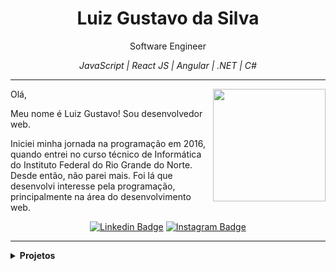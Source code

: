 <h1 align="center">Luiz Gustavo da Silva </h1>

<div align="center">
Software Engineer
    
*JavaScript | React JS | Angular | .NET | C#*

</div>

---

<div align="right">
     <a href="https://github.com/Luiz-gustavo-da-silva">
        <img height="180em" src="https://github-readme-stats.vercel.app/api/top-langs/?username=Luiz-gustavo-da-silva&layout=compact&langs_count=7&theme=dark" align="right"/>
    </a>
</div>

<div align="left">

<p>
Olá,
</p>
<p>
Meu nome é Luiz Gustavo! Sou desenvolvedor web.
</p>
<p>
Iniciei minha jornada na programação em 2016, quando entrei no curso técnico de Informática do Instituto Federal do Rio Grande do Norte. Desde então, não parei mais. Foi lá que desenvolvi interesse pela programação, principalmente na área do desenvolvimento web.
</p>
</div>

<!-- > cv [aqui](https://www.cvkeep.com/cv/266e7beb0afd30a7b2199fd713d7684b) 📄 -->

<div align="center">

[![Linkedin Badge](https://img.shields.io/badge/-LinkedIn-blue?style=flat-square&logo=Linkedin&logoColor=white&link=https://www.linkedin.com/in/beatriiz-oliveiraa/)](https://www.linkedin.com/in/luiz-gustavo-silva-151395205/)
[![Instagram Badge](https://img.shields.io/badge/-Instagram-%23E4405F?style=for-the-badge&logo=instagram&logoColor=white)](https://instagram.com/l__.jpg)

 </div>

---

 <div align="left">
    
 <details>
 <summary><b>Projetos</b></summary>
    
  [**ACCC**](https://github.com/Luiz-gustavo-da-silva/ACCC): Site institucional destinado a divulgação da Associação Comunitária Cabaceiras e Catolé. Projeto voluntário.
 
</summary>
</details>

<div style="display: inline_block" align="center">
<!--   <img align="center" alt="Js" height="30" width="40" src="https://raw.githubusercontent.com/devicons/devicon/master/icons/javascript/javascript-plain.svg">
  <img align="center" alt="React_js" height="30" width="40" src="https://cdn.jsdelivr.net/gh/devicons/devicon/icons/react/react-original.svg" >
<img align="center" alt="Angular" height="30" width="40" src="https://cdn.jsdelivr.net/gh/devicons/devicon/icons/angularjs/angularjs-plain.svg" /> -->
<!--   <img align="center" alt="C#" height="30" width="40" src="https://cdn.jsdelivr.net/gh/devicons/devicon/icons/csharp/csharp-original-wordmark.svg" />
  <img align="center" alt=".NET" height="30" width="40" src="https://cdn.jsdelivr.net/gh/devicons/devicon/icons/dot-net/dot-net-original-wordmark.svg" /> -->
</div>
